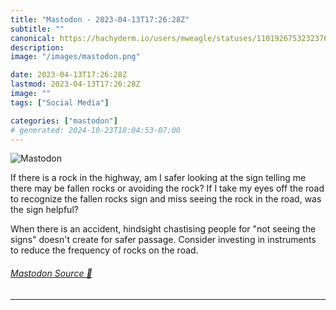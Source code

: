 ```yaml
---
title: "Mastodon - 2023-04-13T17:26:28Z"
subtitle: ""
canonical: https://hachyderm.io/users/mweagle/statuses/110192675323237658
description:
image: "/images/mastodon.png"

date: 2023-04-13T17:26:28Z
lastmod: 2023-04-13T17:26:28Z
image: ""
tags: ["Social Media"]

categories: ["mastodon"]
# generated: 2024-10-23T18:04:53-07:00
---
```

![Mastodon](/images/mastodon.png)

<p>If there is a rock in the highway, am I safer looking at the sign telling me there may be fallen rocks or avoiding the rock? If I take my eyes off the road to recognize the fallen rocks sign and miss seeing the rock in the road, was the sign helpful? </p><p>When there is an accident, hindsight chastising people for &quot;not seeing the signs&quot; doesn&#39;t create for safer passage. Consider investing in instruments to reduce the frequency of rocks on the road.</p>


###### [Mastodon Source 🐘](https://hachyderm.io/@mweagle/110192675323237658)

___
